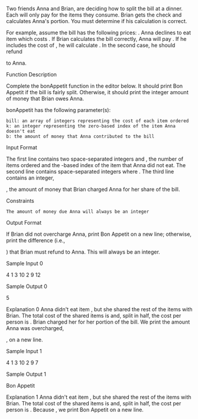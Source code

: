 Two friends Anna and Brian, are deciding how to split the bill at a dinner. Each will only pay for the items they consume. Brian gets the check and calculates Anna's portion. You must determine if his calculation is correct.

For example, assume the bill has the following prices:
. Anna declines to eat item which costs . If Brian calculates the bill correctly, Anna will pay . If he includes the cost of , he will calculate . In the second case, he should refund

to Anna.

Function Description

Complete the bonAppetit function in the editor below. It should print Bon Appetit if the bill is fairly split. Otherwise, it should print the integer amount of money that Brian owes Anna.

bonAppetit has the following parameter(s):

    bill: an array of integers representing the cost of each item ordered
    k: an integer representing the zero-based index of the item Anna doesn't eat
    b: the amount of money that Anna contributed to the bill

Input Format

The first line contains two space-separated integers
and , the number of items ordered and the -based index of the item that Anna did not eat.
The second line contains space-separated integers where .
The third line contains an integer,

, the amount of money that Brian charged Anna for her share of the bill.

Constraints

    The amount of money due Anna will always be an integer

Output Format

If Brian did not overcharge Anna, print Bon Appetit on a new line; otherwise, print the difference (i.e.,

) that Brian must refund to Anna. This will always be an integer.

Sample Input 0

4 1
3 10 2 9
12

Sample Output 0

5

Explanation 0
Anna didn't eat item
, but she shared the rest of the items with Brian. The total cost of the shared items is and, split in half, the cost per person is . Brian charged her for her portion of the bill. We print the amount Anna was overcharged,

, on a new line.

Sample Input 1

4 1
3 10 2 9
7

Sample Output 1

Bon Appetit

Explanation 1
Anna didn't eat item
, but she shared the rest of the items with Brian. The total cost of the shared items is and, split in half, the cost per person is . Because , we print Bon Appetit on a new line. 
